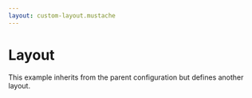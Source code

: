 ```yaml
---
layout: custom-layout.mustache
---
```


Layout
======

This example inherits from the parent configuration but defines
another layout.

